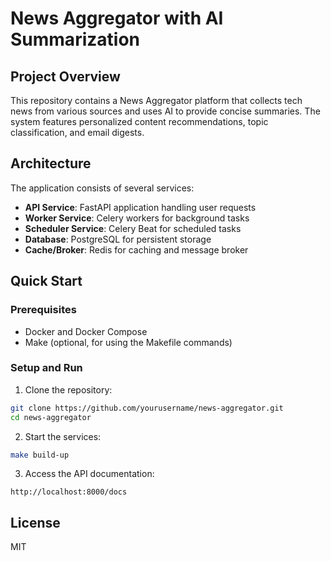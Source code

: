 # News Aggregator with AI Summarization

## Project Overview

This repository contains a News Aggregator platform that collects tech news from various sources and uses AI to provide concise summaries. The system features personalized content recommendations, topic classification, and email digests.

## Architecture

The application consists of several services:
- **API Service**: FastAPI application handling user requests
- **Worker Service**: Celery workers for background tasks
- **Scheduler Service**: Celery Beat for scheduled tasks
- **Database**: PostgreSQL for persistent storage
- **Cache/Broker**: Redis for caching and message broker

## Quick Start

### Prerequisites
- Docker and Docker Compose
- Make (optional, for using the Makefile commands)

### Setup and Run

1. Clone the repository:
```bash
git clone https://github.com/yourusername/news-aggregator.git
cd news-aggregator
```

2. Start the services:
```bash
make build-up
```

3. Access the API documentation:
```
http://localhost:8000/docs
```


## License

MIT